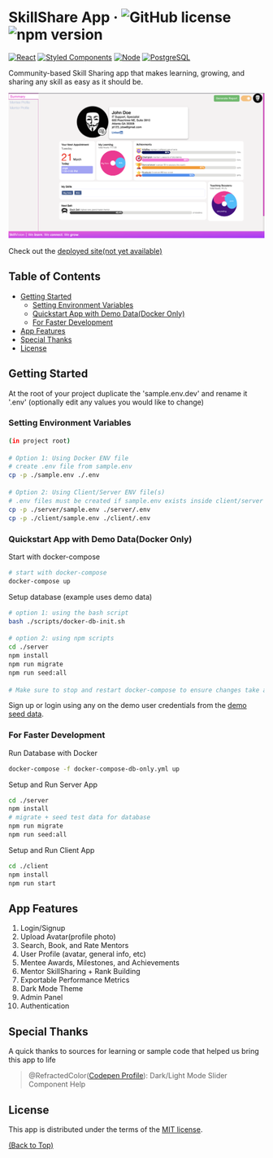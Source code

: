 # SkillShare App &middot; ![GitHub license][MIT-license-url] ![npm version][NPM-url]
<a name="readme-top"></a>
[![React][React.js]][React-url]
[![Styled Components][Styled-Components]][Styled-Components-url]
[![Node][Node.js]][Node-url]
[![PostgreSQL][PostgreSQL]][PostgreSQL-url]

Community-based Skill Sharing app that makes learning, growing, and sharing any skill as easy as it should be.

<!-- Top-Level App Screenshot -->
![alt text](./docs/media/profile-summary.png "SkillShare App")

<!-- Deployed Site -->
Check out the [deployed site(not yet available)](<url here>)

<!-- TABLE OF CONTENTS -->
## Table of Contents
- [Getting Started](#getting-started)
  - [Setting Environment Variables](#setting-environment-variables)
  - [Quickstart App with Demo Data(Docker Only)](#quickstart-app-with-demo-datadocker-only)
  - [For Faster Development](#for-faster-development)
- [App Features](#app-features)
- [Special Thanks](#special-thanks)
- [License](#license)

<!-- ## Video Uploads -->
<!-- video demos here -->

## Getting Started
At the root of your project duplicate the 'sample.env.dev' and rename it '.env' (optionally edit any values you would like to change)

### Setting Environment Variables
```sh
(in project root)

# Option 1: Using Docker ENV file
# create .env file from sample.env
cp -p ./sample.env ./.env

# Option 2: Using Client/Server ENV file(s)
# .env files must be created if sample.env exists inside client/server directories
cp -p ./server/sample.env ./server/.env
cp -p ./client/sample.env ./client/.env
```

### Quickstart App with Demo Data(Docker Only)
Start with docker-compose
```sh
# start with docker-compose
docker-compose up
```

Setup database (example uses demo data)
```sh
# option 1: using the bash script 
bash ./scripts/docker-db-init.sh

# option 2: using npm scripts
cd ./server
npm install
npm run migrate
npm run seed:all

# Make sure to stop and restart docker-compose to ensure changes take affect
```

Sign up or login using any on the demo user credentials from the [demo seed data](./server/database/seeders/20220119181131-demo-users.js).

### For Faster Development
Run Database with Docker
```sh
docker-compose -f docker-compose-db-only.yml up
```

Setup and Run Server App
```sh
cd ./server
npm install
# migrate + seed test data for database
npm run migrate
npm run seed:all
```

Setup and Run Client App
```sh
cd ./client
npm install
npm run start
```


## App Features
1. Login/Signup
2. Upload Avatar(profile photo)
3. Search, Book, and Rate Mentors
4. User Profile (avatar, general info, etc)
5. Mentee Awards, Milestones, and Achievements
6. Mentor SkillSharing + Rank Building
7. Exportable Performance Metrics
8. Dark Mode Theme
9. Admin Panel
10. Authentication

## Special Thanks
A quick thanks to sources for learning or sample code that helped us bring this app to life
> @RefractedColor([Codepen Profile](https://codepen.io/RefractedColor)): Dark/Light Mode Slider Component Help

## License
This app is distributed under the terms of the [MIT license](./LICENSE).

<p align="left"><a href="#readme-top">(Back to Top)</a></p>

<!----------- MARKDOWN LINKS & IMAGES --------------->
<!-- BADGE URL SYNTAX  -->
<!--  - title info: [short-link name]: https://img.shields.io/static/v1?label=<left-side-text>&message=<right-side-text>&color=<color>&style=<style-type> -->
<!--  - logo w/link: [short-link name]: https://img.shields.io/badge/<label>-<bg-color?style=<style-type>&logo=<name from simpleicon.org> -->
<!-- RESOURCE LINKS -->
<!--  - markdown links guide: https://www.markdownguide.org/basic-syntax/#reference-style-links -->
<!--  - logo names: https://simpleicons.org/ -->

<!-- Top-Lvl Title -->
[MIT-license-url]: https://img.shields.io/badge/license-MIT-blue.svg
[NPM-url]: https://img.shields.io/static/v1?label=npm&message=v8.19.3&color=blue&style=flat
<!-- Built With -->
[React.js]: https://img.shields.io/badge/React-20232A?style=for-the-badge&logo=react&logoColor=61DAFB
[React-url]: https://reactjs.org/
[Node.js]: https://img.shields.io/badge/Node.js-20232A?style=for-the-badge&logo=node.js
[Node-url]: https://nodejs.org/en/docs
[Styled-Components]: https://img.shields.io/badge/styled_components-20232A?style=for-the-badge&logo=styled-components
[Styled-Components-url]: https://styled-components.com/docs
[PostgreSQL]: https://img.shields.io/badge/PostgreSQL-20232A?style=for-the-badge&logo=PostgreSQL
[PostgreSQL-url]: https://www.postgresql.org/docs/
